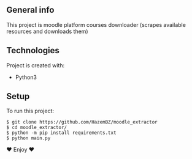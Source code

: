 
## General info
This project is moodle platform courses downloader (scrapes available resources and downloads them)
	
## Technologies
Project is created with:
* Python3
	
## Setup
To run this project:

```
$ git clone https://github.com/HazemBZ/moodle_extractor
$ cd moodle_extractor/
$ python -m pip install requirements.txt
$ python main.py
```
❤️ Enjoy ❤️
